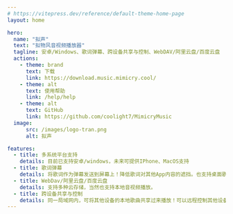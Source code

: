 ```yaml
---
# https://vitepress.dev/reference/default-theme-home-page
layout: home

hero:
  name: "拟声"
  text: "拟物风音视频播放器"
  tagline: 安卓/Windows、歌词弹幕、跨设备共享与控制、WebDAV/阿里云盘/百度云盘
  actions:
    - theme: brand
      text: 下载
      link: https://download.music.mimicry.cool/
    - theme: alt
      text: 使用帮助
      link: /help/help
    - theme: alt
      text: GitHub
      link: https://github.com/coolight7/MimicryMusic
  image:
      src: /images/logo-tran.png
      alt: 拟声

features:
  - title: 多系统平台支持
    details: 目前已支持安卓/windows，未来可提供IPhone、MacOS支持
  - title: 歌词弹幕
    details: 将歌词作为弹幕发送到屏幕上！降低歌词对其他App内容的遮挡。也支持桌面歌词和状态栏歌词（悬浮窗/系统级）
  - title: WebDav/阿里云盘/百度云盘
    details: 支持多种云存储，当然也支持本地音视频播放。
  - title: 跨设备共享与控制
    details: 同一局域网内，可将其他设备的本地歌曲共享过来播放！可以远程控制其他设备。
---
```

<style>
:root {
  --vp-home-hero-name-color: transparent;
  --vp-home-hero-name-background: -webkit-linear-gradient(120deg, #66ccff 30%, #41d1ff);

  --vp-home-hero-image-background-image: linear-gradient(-45deg, #e1edfa 50%, #fff9ec 50%);
  --vp-home-hero-image-filter: blur(44px);
}

html.dark {
  --vp-home-hero-image-background-image: linear-gradient(-45deg, #13e4ea 50%, #7d78eb 50%);
}

@media (min-width: 640px) {
  :root {
    --vp-home-hero-image-filter: blur(56px);
  }
}

@media (min-width: 960px) {
  :root {
    --vp-home-hero-image-filter: blur(68px);
  }
}
</style>
